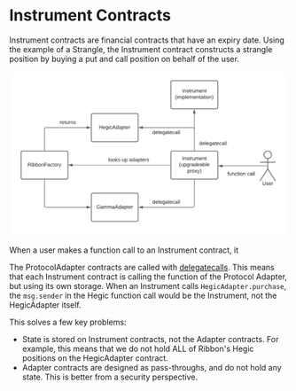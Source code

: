 # Instrument Contracts

Instrument contracts are financial contracts that have an expiry date. Using the example of a Strangle, the Instrument contract constructs a strangle position by buying a put and call position on behalf of the user.

![Flow chart for an Instrument contract](../../.gitbook/assets/instrument-flowchart%20%281%29.png)

When a user makes a function call to an Instrument contract, it 



The ProtocolAdapter contracts are called with [delegatecalls](https://medium.com/coinmonks/delegatecall-calling-another-contract-function-in-solidity-b579f804178c). This means that each Instrument contract is calling the function of the Protocol Adapter, but using its own storage. When an Instrument calls `HegicAdapter.purchase`, the `msg.sender` in the Hegic function call would be the Instrument, not the HegicAdapter itself.

This solves a few key problems:

* State is stored on Instrument contracts, not the Adapter contracts. For example, this means that we do not hold ALL of Ribbon's Hegic positions on the HegicAdapter contract.
* Adapter contracts are designed as pass-throughs, and do not hold any state. This is better from a security perspective.



